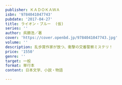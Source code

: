 ```yaml
---
publisher: ＫＡＤＯＫＡＷＡ
isbn: '9784041047743'
pubdate: '2017-04-27'
title: ライオン・ブルー  (仮)
series: ''
author: 呉勝浩／著
cover: 'https://cover.openbd.jp/9784041047743.jpg'
volume: ''
description: 乱歩賞作家が放つ、衝撃の交番警察ミステリ！
price: '1550'
genre: ''
target: 一般
format: 単行本
content: 日本文学、小説・物語

---
```

